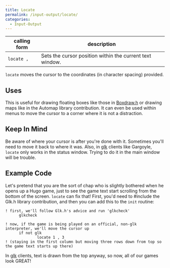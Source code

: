 ```yaml
---
title: Locate
permalink: /input-output/locate/
categories: 
  - Input-Output
---
```



| calling form               | description                                              |
|----------------------------|----------------------------------------------------------|
| `locate `<column>`, `<row> | Sets the cursor position within the current text window. |

`locate` moves the cursor to the coordinates (in character spacing)
provided.

## Uses

This is useful for drawing floating boxes like those in
[Boxdraw.h](library-contributions/boxdraw.h/) or drawing maps like in the Automap
library contribution. It can even be used within
menus to move the cursor to a corner where it is not
a distraction.

## Keep In Mind

Be aware of where your cursor is after you're done with it. Sometimes
you'll need to move it back to where it was. Also, in
[glk](definitions/glk/) clients like Gargoyle, `locate` only works in the
status window. Trying to do it in the main window will be trouble.

## Example Code

Let's pretend that you are the sort of chap who is slightly bothered
when he opens up a Hugo game, just to see the game text start scrolling
from the bottom of the screen. `locate` can fix that! First, you'd need
to \#include the Glk.h library contribution, and
then you can add this to the `init` routine:


    ! first, we'll follow Glk.h's advice and run 'glkcheck'
          glkcheck

    ! now, if the game is being played on an official, non-glk interpreter, we'll move the cursor up
          if not glk
                  locate 1 , 3
    ! (staying in the first column but moving three rows down from top so the game text starts up there)

In [glk](definitions/glk/) clients, text is drawn from the top anyway, so
now, all of our games look GREAT!
